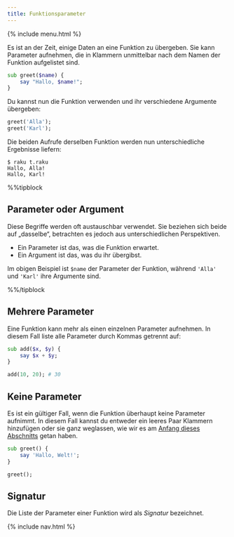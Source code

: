 ```yaml
---
title: Funktionsparameter
---
```


{% include menu.html %}

Es ist an der Zeit, einige Daten an eine Funktion zu übergeben. Sie kann Parameter aufnehmen, die in Klammern unmittelbar nach dem Namen der Funktion aufgelistet sind.

```raku
sub greet($name) {
    say "Hallo, $name!";
}
```

Du kannst nun die Funktion verwenden und ihr verschiedene Argumente übergeben:

```raku
greet('Alla');
greet('Karl');
```

Die beiden Aufrufe derselben Funktion werden nun unterschiedliche Ergebnisse liefern:

```console
$ raku t.raku
Hallo, Alla!
Hallo, Karl!
```

%%tipblock

## Parameter oder Argument

Diese Begriffe werden oft austauschbar verwendet. Sie beziehen sich beide auf „dasselbe“, betrachten es jedoch aus unterschiedlichen Perspektiven.

* Ein Parameter ist das, was die Funktion erwartet.
* Ein Argument ist das, was du ihr übergibst.

Im obigen Beispiel ist `$name` der Parameter der Funktion, während `'Alla'` und `'Karl'` ihre Argumente sind.

%%/tipblock

## Mehrere Parameter

Eine Funktion kann mehr als einen einzelnen Parameter aufnehmen. In diesem Fall liste alle Parameter durch Kommas getrennt auf:

```raku
sub add($x, $y) {
    say $x + $y;
}

add(10, 20); # 30
```

## Keine Parameter

Es ist ein gültiger Fall, wenn die Funktion überhaupt keine Parameter aufnimmt. In diesem Fall kannst du entweder ein leeres Paar Klammern hinzufügen oder sie ganz weglassen, wie wir es am [Anfang dieses Abschnitts](../) getan haben.

```raku
sub greet() {
    say 'Hallo, Welt!';
}

greet();
```

## Signatur

Die Liste der Parameter einer Funktion wird als _Signatur_ bezeichnet.

{% include nav.html %}